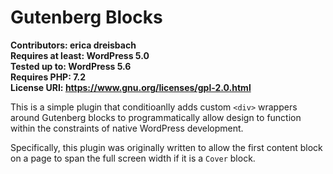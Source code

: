 # Gutenberg Blocks
**Contributors: erica dreisbach** <br />
**Requires at least: WordPress 5.0** <br />
**Tested up to: WordPress 5.6**  <br />
**Requires PHP: 7.2** <br />
**License URI: https://www.gnu.org/licenses/gpl-2.0.html**

This is a simple plugin that conditioanlly adds custom `<div>` wrappers around Gutenberg blocks to programmatically allow design to function within the constraints of native WordPress development.

Specifically, this plugin was originally written to allow the first content block on a page to span the full screen width if it is a `Cover` block.
